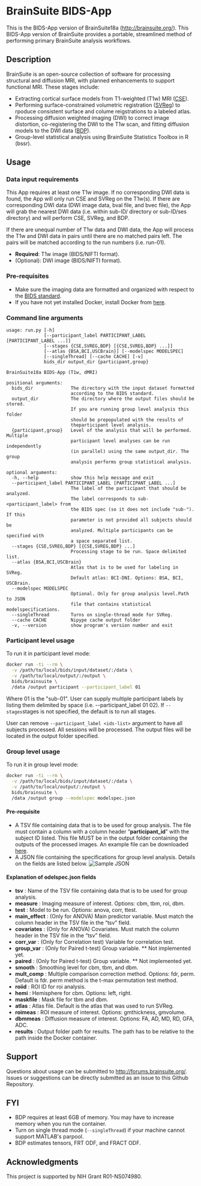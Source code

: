# BrainSuite BIDS-App
This is the BIDS-App version of BrainSuite18a (http://brainsuite.org/). This BIDS-App version of BrainSuite provides a portable, streamlined method of performing primary BrainSuite analysis workflows.

## Description
BrainSuite is an open-source collection of software for processing structural and diffusion MRI, with planned enhancements to support functional MRI.
These stages include:
* Extracting cortical surface models from T1-weighted (T1w) MRI ([CSE](http://brainsuite.org/processing/surfaceextraction/)).
* Performing surface-constrained volumetric registration ([SVReg](http://brainsuite.org/processing/svreg/)) to rpoduce consistent surface and colume reigstrations to a labeled atlas.
* Processing diffusion weighted imaging (DWI) to correct image distortion, co-registering the DWI to the T1w scan, and fitting diffusion models to the DWI data ([BDP](http://brainsuite.org/processing/diffusion/)).
* Group-level statistical analysis using BrainSuite Statistics Toolbox in R (bssr).

## Usage
### Data input requirements
This App requires at least one T1w image. If no corresponding DWI data is found, the App will only run CSE and SVReg on the T1w(s). If there are corresponding DWI data (DWI image data, bval file, and bvec file), the App will grab the nearest DWI data (i.e. within sub-ID/ directory or sub-ID/ses directory) and will perform CSE, SVReg, and BDP.

If there are unequal number of T1w data and DWI data, the App will process the T1w and DWI data in pairs until there are no matched pairs left. The pairs will be matched according to the run numbers (i.e. run-01).

* **Required**: T1w image (BIDS/NIFTI format).
* (Optional): DWI image (BIDS/NIFTI format).

### Pre-requisites
* Make sure the imaging data are formatted and organized with respect to the [BIDS standard](http://bids.neuroimaging.io/bids_spec1.1.0.pdf).
* If you have not yet installed Docker, install Docker from [here](https://docs.docker.com/install/).

### Command line arguments
```
usage: run.py [-h]
              [--participant_label PARTICIPANT_LABEL [PARTICIPANT_LABEL ...]]
              [--stages {CSE,SVREG,BDP} [{CSE,SVREG,BDP} ...]]
              [--atlas {BSA,BCI,USCBrain}] [--modelspec MODELSPEC]
              [--singleThread] [--cache CACHE] [-v]
              bids_dir output_dir {participant,group}

BrainSuite18a BIDS-App (T1w, dMRI)

positional arguments:
  bids_dir              The directory with the input dataset formatted
                        according to the BIDS standard.
  output_dir            The directory where the output files should be stored.
                        If you are running group level analysis this folder
                        should be prepopulated with the results of
                        theparticipant level analysis.
  {participant,group}   Level of the analysis that will be performed. Multiple
                        participant level analyses can be run independently
                        (in parallel) using the same output_dir. The group
                        analysis performs group statistical analysis.

optional arguments:
  -h, --help            show this help message and exit
  --participant_label PARTICIPANT_LABEL [PARTICIPANT_LABEL ...]
                        The label of the participant that should be analyzed.
                        The label corresponds to sub-<participant_label> from
                        the BIDS spec (so it does not include "sub-"). If this
                        parameter is not provided all subjects should be
                        analyzed. Multiple participants can be specified with
                        a space separated list.
  --stages {CSE,SVREG,BDP} [{CSE,SVREG,BDP} ...]
                        Processing stage to be run. Space delimited list.
  --atlas {BSA,BCI,USCBrain}
                        Atlas that is to be used for labeling in SVReg.
                        Default atlas: BCI-DNI. Options: BSA, BCI, USCBrain.
  --modelspec MODELSPEC
                        Optional. Only for group analysis level.Path to JSON
                        file that contains statistical modelspecifications.
  --singleThread        Turns on single-thread mode for SVReg.
  --cache CACHE         Nipype cache output folder
  -v, --version         show program's version number and exit
```

### Participant level usage ###
To run it in participant level mode:
```bash
docker run -ti --rm \
  -v /path/to/local/bids/input/dataset/:/data \
  -v /path/to/local/output/:/output \
  bids/brainsuite \
  /data /output participant --participant_label 01
```
Where 01 is the "sub-01". User can supply multiple participant labels by listing them delimited by space (i.e. --participant_label 01 02). If ``` --stages ```stages is not specified, the default is to run all stages.

User can remove ``` --participant_label <ids-list> ``` argument to have all subjects processed.
All sessions will be processed. The output files will be located in the output folder specified.

### Group level usage ###

To run it in group level mode:
```bash
docker run -ti --rm \
  -v /path/to/local/bids/input/dataset/:/data \
  -v /path/to/local/output/:/output \
  bids/brainsuite \
  /data /output group --modelspec modelspec.json
```

#### Pre-requisite ####
* A TSV file containing data that is to be used for group analysis. The file must contain a column with a column header “**participant_id**” with the subject ID listed. This file MUST be in the output folder containing the outputs of the processed images. An example file can be downloaded [here](http://brainsuite.org/wp-content/uploads/2018/05/participants.tsv).
* A JSON file containing the specifications for group level analysis. Details on the fields are listed below.
![Sample JSON](http://brainsuite.org/wp-content/uploads/2018/05/examplemodspecJSON-e1525727233202.png)

#### Explanation of odelspec.json fields ####
* **tsv** : Name of the TSV file containing data that is to be used for group analysis.
* **measure** : Imaging measure of interest. Options: cbm, tbm, roi, dbm.
* **test** : Model to be run. Options: anova, corr, ttest.
* **main_effect** : (Only for ANOVA) Main predictor variable. Must match the column header in the TSV file in the “tsv” field.
* **covariates** : (Only for ANOVA) Covariates. Must match the column header in the TSV file in the “tsv” field.
* **corr_var** : (Only for Correlation test) Variable for correlation test.
* **group_var** : (Only for Paired t-test) Group variable. ** Not implemented yet.
* **paired** : (Only for Paired t-test) Group variable. ** Not implemented yet.
* **smooth** : Smoothing level for cbm, tbm, and dbm.
* **mult_comp** : Multiple comparison correction method. Options: fdr, perm. Default is fdr. perm method is the t-max permutation test method.
* **roiid** : ROI ID for roi analysis.
* **hemi** : Hemisphere for cbm. Options: left, right.
* **maskfile** : Mask file for tbm and dbm.
* **atlas** : Atlas file. Default is the atlas that was used to run SVReg.
* **roimeas** : ROI measure of interest. Options: gmthickness, gmvolume.
* **dbmmeas** : Diffusion measure of interest. Options: FA, AD, MD, RD, GFA, ADC.
* **results** : Output folder path for results. The path has to be relative to the path inside the Docker container.

## Support
Questions about usage can be submitted to http://forums.brainsuite.org/.
Issues or suggestions can be directly submitted as an issue to this Github Repository.

## FYI
* BDP requires at least 6GB of memory. You may have to increase memory when you run the container.
* Turn on single thread mode (``` --singleThread ```) if your machine cannot support MATLAB's parpool.
* BDP estimates tensors, FRT ODF, and FRACT ODF.

## Acknowledgments ##
This project is supported by NIH Grant R01-NS074980.
